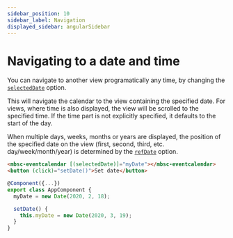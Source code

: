 ```yaml
---
sidebar_position: 10
sidebar_label: Navigation
displayed_sidebar: angularSidebar
---
```


# Navigating to a date and time

You can navigate to another view programatically any time, by changing the [`selectedDate`](./api#opt-selectedDate) option.

This will navigate the calendar to the view containing the specified date. For views, where time is also displayed, the view will be scrolled to the specified time. If the time part is not explicitly specified, it defaults to the start of the day.

When multiple days, weeks, months or years are displayed, the position of the specified date on the view (first, second, third, etc. day/week/month/year) is determined by the [`refDate`](./api#opt-refDate) option.

```html
<mbsc-eventcalendar [(selectedDate)]="myDate"></mbsc-eventcalendar>
<button (click)="setDate()">Set date</button>
```

```ts
@Component({...})
export class AppComponent {
  myDate = new Date(2020, 2, 18);

  setDate() {
    this.myDate = new Date(2020, 3, 19);
  }
}
```
